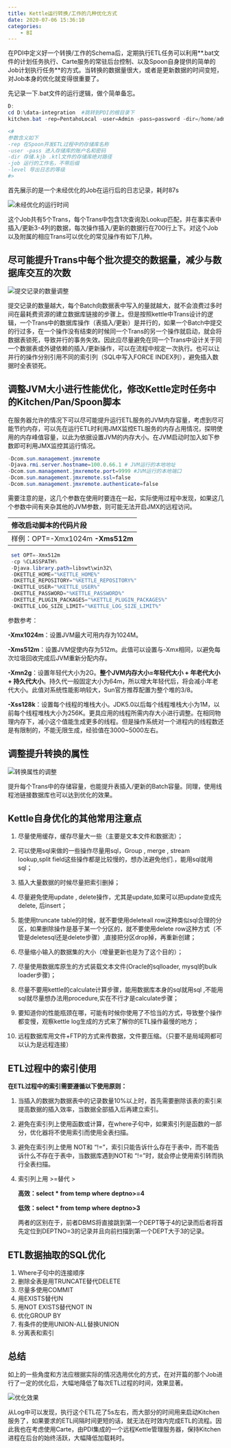 ```yaml
---
title: Kettle运行转换/工作的几种优化方式
date: 2020-07-06 15:36:10
categories:
	- BI
---
```


在PDI中定义好一个转换/工作的Schema后，定期执行ETL任务可以利用**.bat文件的计划任务执行、Carte服务的常驻后台控制、以及Spoon自身提供的简单的Job计划执行任务**的方式。当转换的数据量很大，或者是更新数据的时间变短，对Job本身的优化就变得很重要了。
<!-- more -->
先记录一下.bat文件的运行逻辑，做个简单备忘。

```powershell
D:
cd D:\data-integration  #跳转到PDI的根目录下
kitchen.bat -rep=PentahoLocal -user=Admin -pass=password -dir=/home/admin -job=testJob1 -level=basic>D:\JOB.log		#携带参数启动kitchen,存储库的位置在Pentaho Server中

<#
参数含义如下
-rep 在Spoon开发ETL过程中的存储库名称
-user -pass 进入存储库的账户名和密码
-dir 存储.kjb .ktl文件的存储库绝对路径
-job 运行的工作名，不带后缀
-level 导出日志的等级
#>
```



首先展示的是一个未经优化的Job在运行后的日志记录，耗时87s

![未经优化的运行时间](https://656e-env-iybewaod-1257393063.tcb.qcloud.la/_posts/post3/1.png)

这个Job共有5个Trans，每个Trans中包含1次查询及Lookup匹配，并在事实表中插入/更新3-4列的数据，每次操作插入/更新的数据行在700行上下。对这个Job以及附属的相应Trans可以优化的常见操作有如下几种。

## 尽可能提升Trans中每个批次提交的数据量，减少与数据库交互的次数

![提交记录的数量调整](https://656e-env-iybewaod-1257393063.tcb.qcloud.la/_posts/post3/2.png)

提交记录的数量越大，每个Batch向数据表中写入的量就越大，就不会浪费过多时间在最耗费资源的建立数据库链接的步骤上。但是按照kettle中Trans设计的逻辑，一个Trans中的数据库操作（表插入/更新）是并行的，如果一个Batch中提交的行过多，在一个操作没有结束的时候同一个Trans的另一个操作就启动，就会将数据表锁死，导致并行的事务失效。因此应尽量避免在同一个Trans中设计关于同一个数据表或外键依赖的插入/更新操作，可以在流程中规定一次执行。也可以让并行的操作分别引用不同的索引列（SQL中写入FORCE INDEX列），避免插入数据时全表锁死。

## 调整JVM大小进行性能优化，修改Kettle定时任务中的Kitchen/Pan/Spoon脚本

在服务器允许的情况下可以尽可能提升运行ETL服务的JVM内存容量，考虑到尽可能节约内存，可以先在运行ETL时利用JMX监控ETL服务的内存占用情况，探明使用的内存峰值容量，以此为依据设置JVM的内存大小。在JVM启动时加入如下参数即可利用JMX监控其运行情况。

``` powershell
-Dcom.sun.management.jmxremote
-Djava.rmi.server.hostname=100.0.66.1 # JVM运行的本地地址
-Dcom.sun.management.jmxremote.port=9999 #JVM运行的本地端口
-Dcom.sun.management.jmxremote.ssl=false
-Dcom.sun.management.jmxremote.authenticate=false
```

 需要注意的是，这几个参数在使用时要连在一起，实际使用过程中发现，如果这几个参数中间有夹杂其他的JVM参数，则可能无法开启JMX的远程访问。 

| 修改启动脚本的代码片段           |
| :------------------------------- |
| 样例：OPT=-Xmx1024m **-Xms512m** |

``` powershell
 set OPT=-Xmx512m 
 -cp %CLASSPATH% 
 -Djava.library.path=libswt\win32\ 
 -DKETTLE_HOME="%KETTLE_HOME%" 
 -DKETTLE_REPOSITORY="%KETTLE_REPOSITORY%" 
 -DKETTLE_USER="%KETTLE_USER%" 
 -DKETTLE_PASSWORD="%KETTLE_PASSWORD%" 
 -DKETTLE_PLUGIN_PACKAGES="%KETTLE_PLUGIN_PACKAGES%" 
 -DKETTLE_LOG_SIZE_LIMIT="%KETTLE_LOG_SIZE_LIMIT%"
```

参数参考：

**-Xmx1024m**：设置JVM最大可用内存为1024M。 

 **-Xms512m**：设置JVM促使内存为512m。此值可以设置与-Xmx相同，以避免每次垃圾回收完成后JVM重新分配内存。  

**-Xmn2g**：设置年轻代大小为2G。**整个JVM内存大小=年轻代大小 + 年老代大小 + 持久代大小**。持久代一般固定大小为64m，所以增大年轻代后，将会减小年老代大小。此值对系统性能影响较大，Sun官方推荐配置为整个堆的3/8。  

**-Xss128k**：设置每个线程的堆栈大小。JDK5.0以后每个线程堆栈大小为1M，以前每个线程堆栈大小为256K。更具应用的线程所需内存大小进行调整。在相同物理内存下，减小这个值能生成更多的线程。但是操作系统对一个进程内的线程数还是有限制的，不能无限生成，经验值在3000~5000左右。

## 调整提升转换的属性

![转换属性的调整](https://656e-env-iybewaod-1257393063.tcb.qcloud.la/_posts/post3/3.png)

提升每个Trans中的存储容量，也能提升表插入/更新的Batch容量。同理，使用线程池链接数据库也可以达到优化的效果。

## Kettle自身优化的其他常用注意点

1. 尽量使用缓存，缓存尽量大一些（主要是文本文件和数据流）；

2. 可以使用sql来做的一些操作尽量用sql，Group , merge , stream lookup,split field这些操作都是比较慢的，想办法避免他们.，能用sql就用sql；

3. 插入大量数据的时候尽量把索引删掉；

4. 尽量避免使用update , delete操作，尤其是update,如果可以把update变成先delete,  后insert；

5. 能使用truncate table的时候，就不要使用deleteall row这种类似sql合理的分区，如果删除操作是基于某一个分区的，就不要使用delete row这种方式（不管是deletesql还是delete步骤）,直接把分区drop掉，再重新创建；

6. 尽量缩小输入的数据集的大小（增量更新也是为了这个目的）；

7. 尽量使用数据库原生的方式装载文本文件(Oracle的sqlloader, mysql的bulk loader步骤)；

8. 尽量不要用kettle的calculate计算步骤，能用数据库本身的sql就用sql ,不能用sql就尽量想办法用procedure,实在不行才是calculate步骤；

9. 要知道你的性能瓶颈在哪，可能有时候你使用了不恰当的方式，导致整个操作都变慢，观察kettle log生成的方式来了解你的ETL操作最慢的地方；

10. 远程数据库用文件+FTP的方式来传数据，文件要压缩。（只要不是局域网都可以认为是远程连接）

## ETL过程中的索引使用

**在ETL过程中的索引需要遵循以下使用原则：**

1. 当插入的数据为数据表中的记录数量10%以上时，首先需要删除该表的索引来提高数据的插入效率，当数据全部插入后再建立索引。

2. 避免在索引列上使用函数或计算，在where子句中，如果索引列是函数的一部分，优化器将不使用索引而使用全表扫描。

3. 避免在索引列上使用 NOT和 “!=”，索引只能告诉什么存在于表中，而不能告诉什么不存在于表中，当数据库遇到NOT和 “!=”时，就会停止使用索引转而执行全表扫描。

4. 索引列上用 >=替代 >

   **高效：select * from temp where deptno>=4**

   **低效：select * from temp where deptno>3**

   两者的区别在于，前者DBMS将直接跳到第一个DEPT等于4的记录而后者将首先定位到DEPTNO=3的记录并且向前扫描到第一个DEPT大于3的记录。

## ETL数据抽取的SQL优化

1. Where子句中的连接顺序
2. 删除全表是用TRUNCATE替代DELETE
3. 尽量多使用COMMIT
4. 用EXISTS替代IN
5. 用NOT EXISTS替代NOT IN
6. 优化GROUP BY
7. 有条件的使用UNION-ALL替换UNION
8. 分离表和索引

## 总结

如上的一些角度和方法应根据实际的情况选用优化的方式，在对开篇的那个Job进行了一定的优化后，大幅地降低了每次ETL过程的时间，效果显著。

![优化效果](https://656e-env-iybewaod-1257393063.tcb.qcloud.la/_posts/post3/4.png)

从Log中可以发现，执行这个ETL花了5s左右，而大部分的时间用来启动Kitchen服务了，如果要求的ETL间隔时间更短的话，就无法在时效内完成ETL的流程。因此我也在考虑使用Carte，由PDI集成的一个远程Kettle管理服务器，保持Kitchen进程在后台的始终活跃，大幅降低加载耗时。